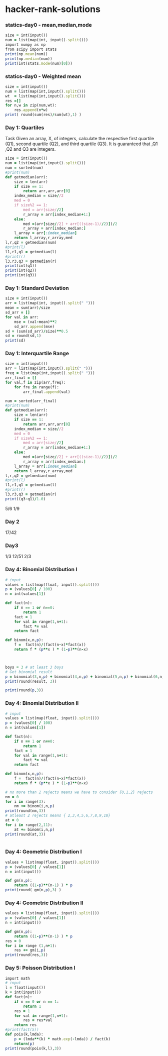 # hacker-rank-solutions
###  statics-day0 - mean,median,mode
```ruby
size = int(input())
num = list(map(int, input().split()))
import numpy as np
from scipy import stats
print(np.mean(num))
print(np.median(num))
print(int(stats.mode(num)[0]))

```

###  statics-day0 - Weighted mean
```ruby
size = int(input())
num = list(map(int,input().split()))
wt  = list(map(int,input().split()))
res =[]
for n,w in zip(num,wt):
    res.append(n*w)
print( round(sum(res)/sum(wt),1) )
```
### Day 1: Quartiles
Task
Given an array, X, of  integers, calculate the respective first quartile (Q1), second quartile (Q2), and third quartile (Q3). It is guaranteed that ,Q1 ,Q2 and Q3 are integers.
```ruby
size = int(input())
num = list(map(int,input().split()))
num = sorted(num)
#print(num)
def getmedian(arr):
    size = len(arr)
    if size == 1:
        return arr,arr,arr[0]
    index_median = size//2
    med = 0
    if size%2 == 1:
        med = arr[size//2]
        r_array = arr[index_median+1:]
    else:
        med =(arr[size//2] + arr[((size-1)//2)])/2
        r_array = arr[index_median:]
    l_array = arr[:index_median] 
    return l_array,r_array,med
l,r,q2 = getmedian(num)
#print(l)
l1,r1,q1 = getmedian(l)
#print(r)
l3,r3,q3 = getmedian(r)
print(int(q1))
print(int(q2))
print(int(q3))
```
### Day 1: Standard Deviation
```ruby
size = int(input())
arr = list(map(int, input().split(" ")))
mean = sum(arr)/size
sd_arr = []
for val in arr:
    mse = (val-mean)**2
    sd_arr.append(mse)
sd = (sum(sd_arr)/size)**0.5
sd = round(sd,1)
print(sd)
```
### Day 1: Interquartile Range


```ruby
size = int(input())
arr = list(map(int,input().split(" ")))
freq = list(map(int,input().split(" ")))
arr_final = []
for val,f in zip(arr,freq):
    for fre in range(f):
        arr_final.append(val)

num = sorted(arr_final)
#print(num)
def getmedian(arr):
    size = len(arr)
    if size == 1:
        return arr,arr,arr[0]
    index_median = size//2
    med = 0
    if size%2 == 1:
        med = arr[size//2]
        r_array = arr[index_median+1:]
    else:
        med =(arr[size//2] + arr[((size-1)//2)])/2
        r_array = arr[index_median:]
    l_array = arr[:index_median] 
    return l_array,r_array,med
l,r,q2 = getmedian(num)
#print(l)
l1,r1,q1 = getmedian(l)
#print(r)
l3,r3,q3 = getmedian(r)
print((q3-q1)/1.0)
```
5/6
1/9
### Day 2 
17/42
### Day3
1/3
12/51
2/3
### Day 4: Binomial Distribution I


```ruby
# input
values = list(map(float, input().split()))
p = (values[0] / 100)
n = int(values[1])

def fact(n):
    if n == 1 or n==0:
        return 1
    fact = 1
    for val in range(1,n+1):
        fact *= val
    return fact

def binom(x,n,p):
    f =  fact(n)/(fact(n-x)*fact(x))
    return f * (p**x ) * (1-p)**(n-x)



boys = 3 # at least 3 boys
# Get binomial result
p = binomial(3,n,p) + binomial(4,n,p) + binomial(5,n,p) + binomial(6,n,p)
print(round(result, 3))

print(round(p,3))
```



### Day 4: Binomial Distribution II

```ruby
# input
values = list(map(float, input().split()))
p = (values[0] / 100)
n = int(values[1])

def fact(n):
    if n == 1 or n==0:
        return 1
    fact = 1
    for val in range(1,n+1):
        fact *= val
    return fact

def binom(x,n,p):
    f =  fact(n)/(fact(n-x)*fact(x))
    return f * (p**x ) * (1-p)**(n-x)

# no more than 2 rejects means we have to consider {0,1,2} rejects
nm = 0 
for i in range(3):
    nm += binom(i,n,p)
print(round(nm,3))
# atleast 2 rejects means { 2,3,4,5,6,7,8,9,10}
at = 0 
for i in range(2,11):
    at += binom(i,n,p)
print(round(at,3))
    
```
### Day 4: Geometric Distribution I


```ruby
values = list(map(float, input().split()))
p = (values[0] / values[1])
n = int(input())

def gm(n,p):
    return ((1-p)**(n-1) ) * p
print(round( gm(n,p),3) )
```
### Day 4: Geometric Distribution II
```ruby
values = list(map(float, input().split()))
p = (values[0] / values[1])
n = int(input())

def gm(n,p):
    return ((1-p)**(n-1) ) * p
res = 0
for i in range (1,n+1):
    res += gm(i,p)
print(round(res,3))

```
### Day 5: Poisson Distribution I


```ruby
import math
# input
l = float(input())
k = int(input())
def fact(n):
    if n == 0 or n == 1:
        return 1
    res = 1
    for val in range(1,n+1):
        res = res*val
    return res
#print(fact(5))
def pois(k,lmda):
    p = (lmda**(k) * math.exp(-lmda)) / fact(k)
    return(p)
print(round(pois(k,l),3))
```




